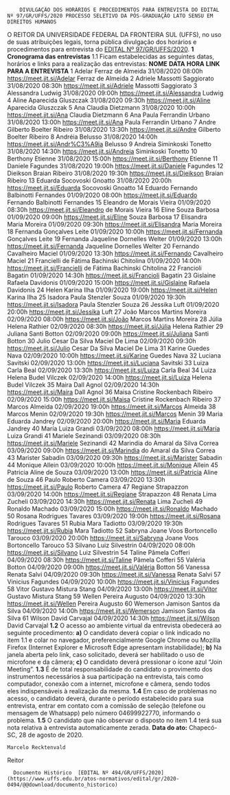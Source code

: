         DIVULGAÇÃO DOS HORÁRIOS E PROCEDIMENTOS PARA ENTREVISTA DO EDITAL Nº 97/GR/UFFS/2020 PROCESSO SELETIVO DA PÓS-GRADUAÇÃO LATO SENSU EM DIREITOS HUMANOS  

   O REITOR DA UNIVERSIDADE FEDERAL DA FRONTEIRA SUL (UFFS), no uso de suas atribuições legais, torna pública divulgação dos horários e procedimentos para entrevista do [EDITAL Nº 97/GR/UFFS/2020](https://www.uffs.edu.br/atos-normativos/edital/gr/2020-0097).   **1 Cronograma das entrevistas**   1.1 Ficam estabelecidas as seguintes datas, horários e links para a realização das entrevistas:        **NOME**   **DATA**   **HORA**   **LINK PARA A ENTREVISTA**     1   Adelar Ferraz de Almeida   31/08/2020   08:00h   https://meet.jit.si/Adelar Ferraz de Almeida     2   Adriele Massotti Saggiorato   31/08/2020   08:30h   https://meet.jit.si/Adriele Massotti Saggiorato     3   Alessandra Ludwig   31/08/2020   09:00h   https://meet.jit.si/Alessandra Ludwig     4   Aline Aparecida Gluszczak   31/08/2020   09:30h   https://meet.jit.si/Aline Aparecida Gluszczak     5   Ana Claudia Dietzmann   31/08/2020   10:00h   https://meet.jit.si/Ana Claudia Dietzmann     6   Ana Paula Ferrandin Urbano   31/08/2020   13:00h   https://meet.jit.si/Ana Paula Ferrandin Urbano     7   Andre Gilberto Boelter Ribeiro   31/08/2020   13:30h   https://meet.jit.si/Andre Gilberto Boelter Ribeiro     8   Andréia Belusso   31/08/2020   14:00h   https://meet.jit.si/Andr%C3%A9ia Belusso     9   Andreia Siminkoski Tonetto   31/08/2020   14:30h   https://meet.jit.si/Andreia Siminkoski Tonetto     10   Berthony Etienne   31/08/2020   15:00h   https://meet.jit.si/Berthony Etienne     11   Daniele Fagundes   31/08/2020   19:00h   https://meet.jit.si/Daniele Fagundes     12   Dieikson Braian Ribeiro   31/08/2020   19:30h   https://meet.jit.si/Dieikson Braian Ribeiro     13   Eduarda Socovoski Gnoatto   31/08/2020   20:00h   https://meet.jit.si/Eduarda Socovoski Gnoatto     14   Eduardo Fernando Balbinotti Fernandes   01/09/2020   08:00h   https://meet.jit.si/Eduardo Fernando Balbinotti Fernandes     15   Eleandro de Morais Vieira   01/09/2020   08:30h   https://meet.jit.si/Eleandro de Morais Vieira     16   Eline Souza Barbosa   01/09/2020   09:00h   https://meet.jit.si/Eline Souza Barbosa     17   Elisandra Maria Moreira   01/09/2020   09:30h   https://meet.jit.si/Elisandra Maria Moreira     18   Fernanda Gonçalves Leite   01/09/2020   10:00h   https://meet.jit.si/Fernanda Gonçalves Leite     19   Fernanda Jaqueline Dornelles Welter   01/09/2020   13:00h   https://meet.jit.si/Fernanda Jaqueline Dornelles Welter     20   Fernando Cavalheiro Maciel   01/09/2020   13:30h   https://meet.jit.si/Fernando Cavalheiro Maciel     21   Francielli de Fátima Bachinski Chitolina   01/09/2020   14:00h   https://meet.jit.si/Francielli de Fátima Bachinski Chitolina     22   Francioli Bagatin   01/09/2020   14:30h   https://meet.jit.si/Francioli Bagatin     23   Gislaine Rafaela Davidonis   01/09/2020   15:00h   https://meet.jit.si/Gislaine Rafaela Davidonis     24   Helen Karina Ilha   01/09/2020   19:00h   https://meet.jit.si/Helen Karina Ilha     25   Isadora Paula Stenzler Souza   01/09/2020   19:30h   https://meet.jit.si/Isadora Paula Stenzler Souza     26   Jessika Luft   01/09/2020   20:00h   https://meet.jit.si/Jessika Luft     27   João Marcos Martins Moreira   02/09/2020   08:00h   https://meet.jit.si/João Marcos Martins Moreira     28   Júlia Helena Rathier   02/09/2020   08:30h   https://meet.jit.si/Júlia Helena Rathier     29   Juliana Santi Botton   02/09/2020   09:00h   https://meet.jit.si/Juliana Santi Botton     30   Julio Cesar Da Silva Maciel De Lima   02/09/2020   09:30h   https://meet.jit.si/Julio Cesar Da Silva Maciel De Lima     31   Karine Guedes Nava   02/09/2020   10:00h   https://meet.jit.si/Karine Guedes Nava     32   Luciana Savitski   02/09/2020   13:00h   https://meet.jit.si/Luciana Savitski     33   Luiza Carla Beal   02/09/2020   13:30h   https://meet.jit.si/Luiza Carla Beal     34   Luiza Helena Budel Vilczek   02/09/2020   14:00h   https://meet.jit.si/Luiza Helena Budel Vilczek     35   Maira Dall Agnol   02/09/2020   14:30h   https://meet.jit.si/Maira Dall Agnol     36   Maisa Cristine Rockenbach Ribeiro   02/09/2020   15:00h   https://meet.jit.si/Maisa Cristine Rockenbach Ribeiro     37   Marcos Almeida   02/09/2020   19:00h   https://meet.jit.si/Marcos Almeida     38   Marcos Menin   02/09/2020   19:30h   https://meet.jit.si/Marcos Menin     39   Maria Eduarda Jandrey   02/09/2020   20:00h   https://meet.jit.si/Maria Eduarda Jandrey     40   María Luiza Grandi   03/09/2020   08:00h   https://meet.jit.si/María Luiza Grandi     41   Mariele Sezinandi   03/09/2020   08:30h   https://meet.jit.si/Mariele Sezinandi     42   Marindia do Amaral da Silva Correa   03/09/2020   09:00h   https://meet.jit.si/Marindia do Amaral da Silva Correa     43   Marister Sabadin   03/09/2020   09:30h   https://meet.jit.si/Marister Sabadin     44   Monique Allein   03/09/2020   10:00h   https://meet.jit.si/Monique Allein     45   Patricia Aline de Souza   03/09/2020   13:00h   https://meet.jit.si/Patricia Aline de Souza     46   Paulo Roberto Camera   03/09/2020   13:30h   https://meet.jit.si/Paulo Roberto Camera     47   Regiane Strapazzon   03/09/2020   14:00h   https://meet.jit.si/Regiane Strapazzon     48   Renata Lima Zucheli   03/09/2020   14:30h   https://meet.jit.si/Renata Lima Zucheli     49   Ronaldo Machado   03/09/2020   15:00h   https://meet.jit.si/Ronaldo Machado     50   Rosana Rodrigues Tavares   03/09/2020   19:00h   https://meet.jit.si/Rosana Rodrigues Tavares     51   Rubia Mara Tadiotto   03/09/2020   19:30h   https://meet.jit.si/Rubia Mara Tadiotto     52   Sabryna Joane Voos Bortoncello Tarouco   03/09/2020   20:00h   https://meet.jit.si/Sabryna Joane Voos Bortoncello Tarouco     53   Silvano Luiz Silvestrin   04/09/2020   08:00h   https://meet.jit.si/Silvano Luiz Silvestrin     54   Taline Pâmela Cofferi   04/09/2020   08:30h   https://meet.jit.si/Taline Pâmela Cofferi     55   Valéria Botton   04/09/2020   09:00h   https://meet.jit.si/Valéria Botton     56   Vanessa Renata Salvi   04/09/2020   09:30h   https://meet.jit.si/Vanessa Renata Salvi     57   Vinicius Fagundes   04/09/2020   10:00h   https://meet.jit.si/Vinicius Fagundes     58   Vitor Gustavo Mistura Stang   04/09/2020   13:00h   https://meet.jit.si/Vitor Gustavo Mistura Stang     59   Wellen Pereira Augusto   04/09/2020   13:30h   https://meet.jit.si/Wellen Pereira Augusto     60   Wemerson Jamison Santos da Silva   04/09/2020   14:00h   https://meet.jit.si/Wemerson Jamison Santos da Silva     61   Wilson David Carvajal   04/09/2020   14:30h   https://meet.jit.si/Wilson David Carvajal      **1.2**  O acesso ao ambiente virtual da entrevista obedecerá ao seguinte procedimento: **a)**  O candidato deverá copiar o link indicado no item 1.1 e colar no navegador, preferencialmente Google Chrome ou Mozilla Firefox (Internet Explorer e Microsoft Edge apresentam instabilidade); **b)**  Na janela aberta pelo link, caso solicitado, deverá ser habilitado o uso de microfone e da câmera; **c)**  O candidato deverá pressionar o ícone azul “Join Meeting”.  **1.3**  É de total responsabilidade do candidato o provimento dos instrumentos necessários à sua participação na entrevista, tais como computador, conexão com a internet, microfone e câmera, sendo todos eles indispensáveis à realização da mesma.  **1.4**  Em caso de problemas no acesso, o candidato deverá, durante o período estabelecido para sua entrevista, entrar em contato com a comissão de seleção (telefone ou mensagem de Whatsapp) pelo número 04699922770, informando o problema.  **1.5**  O candidato que não observar o disposto no item 1.4 terá sua nota relativa à entrevista automaticamente zerada.        **Data do ato:** Chapecó-SC, 28 de agosto de 2020.   
 

    Marcelo Recktenvald   
 Reitor 

      Documento Histórico  [EDITAL Nº 494/GR/UFFS/2020](https://www.uffs.edu.br/atos-normativos/edital/gr/2020-0494/@@download/documento_historico)     
      
